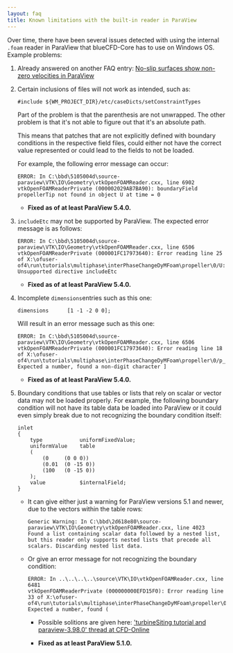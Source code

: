 ```yaml
---
layout: faq
title: Known limitations with the built-in reader in ParaView
---
```



Over time, there have been several issues detected with using the internal
`.foam` reader in ParaView that blueCFD-Core has to use on Windows OS. Example
problems:

 1. Already answered on another FAQ entry:
    [No-slip surfaces show non-zero velocities in ParaView](../no-slip-surfaces-show-non-zero-velocities-in-paraview)


 2. Certain inclusions of files will not work as intended, such as:

    ```
    #include ${WM_PROJECT_DIR}/etc/caseDicts/setConstraintTypes
    ```

    Part of the problem is that the parenthesis are not unwrapped. The other
    problem is that it's not able to figure out that it's an absolute path.

    This means that patches that are not explicitly defined with boundary
    conditions in the respective field files, could either not have the correct
    value represented or could lead to the fields to not be loaded.

    For example, the following error message can occur:

    ```
    ERROR: In C:\bbd\5105004d\source-paraview\VTK\IO\Geometry\vtkOpenFOAMReader.cxx, line 6902
    vtkOpenFOAMReaderPrivate (000002029AB7BA90): boundaryField propellerTip not found in object U at time = 0
    ```

    * **Fixed as of at least ParaView 5.4.0.**


 3. `includeEtc` may not be supported by ParaView. The expected error message
    is as follows:

    ```
    ERROR: In C:\bbd\5105004d\source-paraview\VTK\IO\Geometry\vtkOpenFOAMReader.cxx, line 6506
    vtkOpenFOAMReaderPrivate (000001FC17973640): Error reading line 25 of X:\ofuser-of4\run\tutorials\multiphase\interPhaseChangeDyMFoam\propeller\0/U: Unsupported directive includeEtc
    ```

    * **Fixed as of at least ParaView 5.4.0.**


 4. Incomplete `dimensions`entries such as this one:
 
    ```
    dimensions      [1 -1 -2 0 0];
    ```

    Will result in an error message such as this one:

    ```
    ERROR: In C:\bbd\5105004d\source-paraview\VTK\IO\Geometry\vtkOpenFOAMReader.cxx, line 6506
    vtkOpenFOAMReaderPrivate (000001FC17973640): Error reading line 18 of X:\ofuser-of4\run\tutorials\multiphase\interPhaseChangeDyMFoam\propeller\0/p_rgh: Expected a number, found a non-digit character ]
    ```

    * **Fixed as of at least ParaView 5.4.0.**


 5. Boundary conditions that use tables or lists that rely on scalar or vector
    data may not be loaded properly. For example, the following boundary
    condition will not have its table data be loaded into ParaView or it could
    even simply break due to not recognizing the boundary condition itself:

    ```
    inlet
    {
        type            uniformFixedValue;
        uniformValue    table
        (
            (0     (0 0 0))
            (0.01  (0 -15 0))
            (100   (0 -15 0))
        );
        value           $internalField;
    }
    ```

    * It can give either just a warning for ParaView versions 5.1 and newer,
      due to the vectors within the table rows:

      ```
      Generic Warning: In C:\bbd\2d618e80\source-paraview\VTK\IO\Geometry\vtkOpenFOAMReader.cxx, line 4023
      Found a list containing scalar data followed by a nested list, but this reader only supports nested lists that precede all scalars. Discarding nested list data.
      ```

    * Or give an error message for not recognizing the boundary condition:

      ```
      ERROR: In ..\..\..\..\source\VTK\IO\vtkOpenFOAMReader.cxx, line 6481
      vtkOpenFOAMReaderPrivate (000000000EFD15F0): Error reading line 33 of X:\ofuser-of4\run\tutorials\multiphase\interPhaseChangeDyMFoam\propeller\0/U: Expected a number, found (
      ```

      * Possible solitions are given here:
        ['turbineSiting tutorial and paraview-3.98.0' thread at CFD-Online](https://www.cfd-online.com/Forums/openfoam-paraview/122678-turbinesiting-tutorial-paraview-3-98-0-a.html)

      * **Fixed as at least ParaView 5.1.0.**

